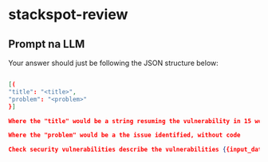 # stackspot-review

## Prompt na LLM

Your answer should just be following the JSON structure below:

```json

[(
"title": "<title>",
"problem": "<problem>"
}]

Where the "title" would be a string resuming the vulnerability in 15 words maximum.

Where the "problem" would be a the issue identified, without code

Check security vulnerabilities describe the vulnerabilities {{input_data}}
